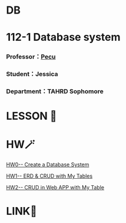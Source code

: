 # DB

# 112-1 Database system
### Professor：[Pecu](https://github.com/pecu) 
### Student：Jessica
### Department：TAHRD Sophomore


# LESSON 📑
# HW🪄 
[HW0-- Create a Database System](https://reccloud.com/tw/u/hrs9dpv)

[HW1-- ERD & CRUD with My Tables](https://youtu.be/nGiRSK3_sCI)

[HW2-- CRUD in Web APP with My Table](https://youtu.be/hRQNQLgr38o)
# LINK🔗
